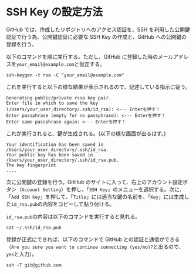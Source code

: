 # SSH Key の設定方法

GitHub では、作成したリポジトリへのアクセス認証を、SSH を利用した公開鍵認証で行う為、公開鍵認証に必要な SSH Key の作成と、GitHub への公開鍵の登録を行う。

以下のコマンドを順に実行する。ただし、GitHub に登録した時のメールアドレスを`your_email@example.com`と仮定する。

```
ssh-keygen -t rsa -C "your_email@example.com"
```

これを実行すると以下の様な結果が表示されるので、記述している指示に従う。

```
Generating public/private rssa key pair.
Enter file in which to save the key
(/Users/your_user_directory/.ssh/id_rsa): <--- Enterを押す！
Enter passphrase (empty for no passphrase): <--- Enterを押す！
Enter same passphrase again: <--- Enterを押す！
```

これが実行されると、鍵が生成される。(以下の様な画面が出るはず。)

```
Your identification has been saved in /Users/your_user_directory/.ssh/id_rsa.
Your public key has been saved in /Users/your_user_directory/.ssh/id_rsa.pub.
The key fingerprint
....
```

次に公開鍵の登録を行う。GitHub のサイトに入って、右上のアカウント設定ボタン（`Account Setting`）を押し、「`SSH Key`」のメニューを選択する。次に、「`Add SSH key`」を押して、「`Title`」には適当な鍵の名前を、「`Key`」には生成した`id_rsa.pub`の内容をコピーして貼り付ける。

`id_rsa.pub`の内容は以下のコマンドを実行すると見れる。

```
cat ~/.ssh/id_rsa.pub
```

登録が正式にできれば、以下のコマンドで GitHub との認証と通信ができる（`Are you sure you want to continue connecting (yes/no)?`と出るので、`yes`と入力）。

```
ssh -T git@github.com
```
